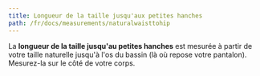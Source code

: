 ```yaml
---
title: Longueur de la taille jusqu'aux petites hanches
path: /fr/docs/measurements/naturalwaisttohip
---
```

La **longueur de la taille jusqu'au petites hanches** est mesurée à partir de votre taille naturelle jusqu'à l'os du bassin (là où repose votre pantalon). Mesurez-la sur le côté de votre corps.
